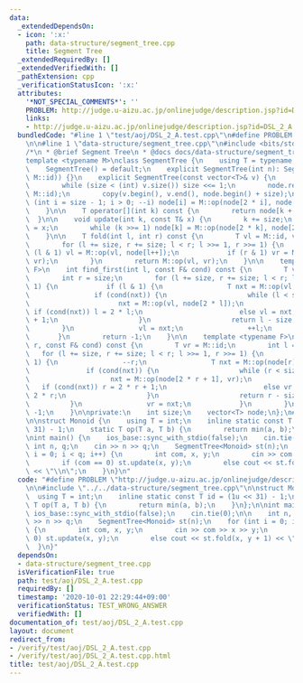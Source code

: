 ```yaml
---
data:
  _extendedDependsOn:
  - icon: ':x:'
    path: data-structure/segment_tree.cpp
    title: Segment Tree
  _extendedRequiredBy: []
  _extendedVerifiedWith: []
  _pathExtension: cpp
  _verificationStatusIcon: ':x:'
  attributes:
    '*NOT_SPECIAL_COMMENTS*': ''
    PROBLEM: http://judge.u-aizu.ac.jp/onlinejudge/description.jsp?id=DSL_2_A
    links:
    - http://judge.u-aizu.ac.jp/onlinejudge/description.jsp?id=DSL_2_A
  bundledCode: "#line 1 \"test/aoj/DSL_2_A.test.cpp\"\n#define PROBLEM \"http://judge.u-aizu.ac.jp/onlinejudge/description.jsp?id=DSL_2_A\"\
    \n\n#line 1 \"data-structure/segment_tree.cpp\"\n#include <bits/stdc++.h>\n\n\
    /*\n * @brief Segment Tree\n * @docs docs/data-structure/segment_tree.md\n */\n\
    template <typename M>\nclass SegmentTree {\n    using T = typename M::T;\n\npublic:\n\
    \    SegmentTree() = default;\n    explicit SegmentTree(int n): SegmentTree(vector<T>(n,\
    \ M::id)) {}\n    explicit SegmentTree(const vector<T>& v) {\n        size = 1;\n\
    \        while (size < (int) v.size()) size <<= 1;\n        node.resize(2 * size,\
    \ M::id);\n        copy(v.begin(), v.end(), node.begin() + size);\n        for\
    \ (int i = size - 1; i > 0; --i) node[i] = M::op(node[2 * i], node[2 * i + 1]);\n\
    \    }\n\n    T operator[](int k) const {\n        return node[k + size];\n  \
    \  }\n\n    void update(int k, const T& x) {\n        k += size;\n        node[k]\
    \ = x;\n        while (k >>= 1) node[k] = M::op(node[2 * k], node[2 * k + 1]);\n\
    \    }\n\n    T fold(int l, int r) const {\n        T vl = M::id, vr = M::id;\n\
    \        for (l += size, r += size; l < r; l >>= 1, r >>= 1) {\n            if\
    \ (l & 1) vl = M::op(vl, node[l++]);\n            if (r & 1) vr = M::op(node[--r],\
    \ vr);\n        }\n        return M::op(vl, vr);\n    }\n\n    template <typename\
    \ F>\n    int find_first(int l, const F& cond) const {\n        T vl = M::id;\n\
    \        int r = size;\n        for (l += size, r += size; l < r; l >>= 1, r >>=\
    \ 1) {\n            if (l & 1) {\n                T nxt = M::op(vl, node[l]);\n\
    \                if (cond(nxt)) {\n                    while (l < size) {\n  \
    \                      nxt = M::op(vl, node[2 * l]);\n                       \
    \ if (cond(nxt)) l = 2 * l;\n                        else vl = nxt, l = 2 * l\
    \ + 1;\n                    }\n                    return l - size;\n        \
    \        }\n                vl = nxt;\n                ++l;\n            }\n \
    \       }\n        return -1;\n    }\n\n    template <typename F>\n    int find_last(int\
    \ r, const F& cond) const {\n        T vr = M::id;\n        int l = 0;\n     \
    \   for (l += size, r += size; l < r; l >>= 1, r >>= 1) {\n            if (r &\
    \ 1) {\n                --r;\n                T nxt = M::op(node[r], vr);\n  \
    \              if (cond(nxt)) {\n                    while (r < size) {\n    \
    \                    nxt = M::op(node[2 * r + 1], vr);\n                     \
    \   if (cond(nxt)) r = 2 * r + 1;\n                        else vr = nxt, r =\
    \ 2 * r;\n                    }\n                    return r - size;\n      \
    \          }\n                vr = nxt;\n            }\n        }\n        return\
    \ -1;\n    }\n\nprivate:\n    int size;\n    vector<T> node;\n};\n#line 4 \"test/aoj/DSL_2_A.test.cpp\"\
    \n\nstruct Monoid {\n    using T = int;\n    inline static const T id = (1u <<\
    \ 31) - 1;\n    static T op(T a, T b) {\n        return min(a, b);\n    }\n};\n\
    \nint main() {\n    ios_base::sync_with_stdio(false);\n    cin.tie(0);\n\n   \
    \ int n, q;\n    cin >> n >> q;\n    SegmentTree<Monoid> st(n);\n    for (int\
    \ i = 0; i < q; i++) {\n        int com, x, y;\n        cin >> com >> x >> y;\n\
    \        if (com == 0) st.update(x, y);\n        else cout << st.fold(x, y + 1)\
    \ << \"\\n\";\n    }\n}\n"
  code: "#define PROBLEM \"http://judge.u-aizu.ac.jp/onlinejudge/description.jsp?id=DSL_2_A\"\
    \n\n#include \"../../data-structure/segment_tree.cpp\"\n\nstruct Monoid {\n  \
    \  using T = int;\n    inline static const T id = (1u << 31) - 1;\n    static\
    \ T op(T a, T b) {\n        return min(a, b);\n    }\n};\n\nint main() {\n   \
    \ ios_base::sync_with_stdio(false);\n    cin.tie(0);\n\n    int n, q;\n    cin\
    \ >> n >> q;\n    SegmentTree<Monoid> st(n);\n    for (int i = 0; i < q; i++)\
    \ {\n        int com, x, y;\n        cin >> com >> x >> y;\n        if (com ==\
    \ 0) st.update(x, y);\n        else cout << st.fold(x, y + 1) << \"\\n\";\n  \
    \  }\n}"
  dependsOn:
  - data-structure/segment_tree.cpp
  isVerificationFile: true
  path: test/aoj/DSL_2_A.test.cpp
  requiredBy: []
  timestamp: '2020-10-01 22:29:44+09:00'
  verificationStatus: TEST_WRONG_ANSWER
  verifiedWith: []
documentation_of: test/aoj/DSL_2_A.test.cpp
layout: document
redirect_from:
- /verify/test/aoj/DSL_2_A.test.cpp
- /verify/test/aoj/DSL_2_A.test.cpp.html
title: test/aoj/DSL_2_A.test.cpp
---
```

